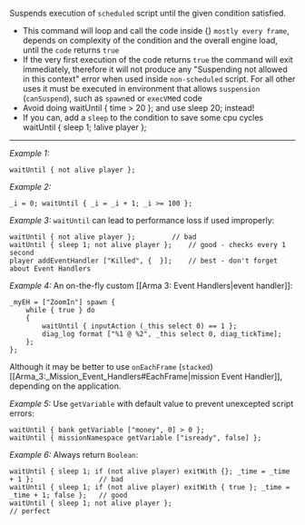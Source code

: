 Suspends execution of `scheduled` script until the given condition satisfied. 
* This command will loop and call the code inside <sqf inline>{}</sqf> `mostly every frame`, depends on complexity of the condition and the overall engine load, until the `code` returns `true`
* If the very first execution of the code returns `true` the command will exit immediately, therefore it will not produce any "Suspending not allowed in this context" error when used inside `non-scheduled` script. For all other uses it must be executed in environment that allows `suspension` (`canSuspend`), such as `spawn`ed or `execVM`ed code
* Avoid doing <sqf inline>waitUntil { time > 20 };</sqf> and use <sqf inline>sleep 20;</sqf> instead!
* If you can, add a `sleep` to the condition to save some cpu cycles <sqf inline>waitUntil { sleep 1; !alive player };</sqf>


---
*Example 1:*
```sqf
waitUntil { not alive player };
```

*Example 2:*
```sqf
_i = 0; waitUntil { _i = _i + 1; _i >= 100 };
```

*Example 3:*
`waitUntil` can lead to performance loss if used improperly:

```sqf
waitUntil { not alive player };			// bad
waitUntil { sleep 1; not alive player };	// good - checks every 1 second
player addEventHandler ["Killed", {  }];	// best - don't forget about Event Handlers
```

*Example 4:*
An on-the-fly custom [[Arma 3: Event Handlers|event handler]]:

```sqf
_myEH = ["ZoomIn"] spawn {
	while { true } do
	{
		waitUntil { inputAction (_this select 0) == 1 };
		diag_log format ["%1 @ %2", _this select 0, diag_tickTime];
	};
};
```
Although it may be better to use `onEachFrame` (`stacked`) [[Arma_3:_Mission_Event_Handlers#EachFrame|mission Event Handler]], depending on the application.

*Example 5:*
Use `getVariable` with default value to prevent unexcepted script errors:

```sqf
waitUntil { bank getVariable ["money", 0] > 0 };
waitUntil { missionNamespace getVariable ["isready", false] };
```

*Example 6:*
Always return `Boolean`:

```sqf
waitUntil { sleep 1; if (not alive player) exitWith {}; _time = _time + 1 };				// bad
waitUntil { sleep 1; if (not alive player) exitWith { true }; _time = _time + 1; false };	// good
waitUntil { sleep 1; not alive player };													// perfect
```